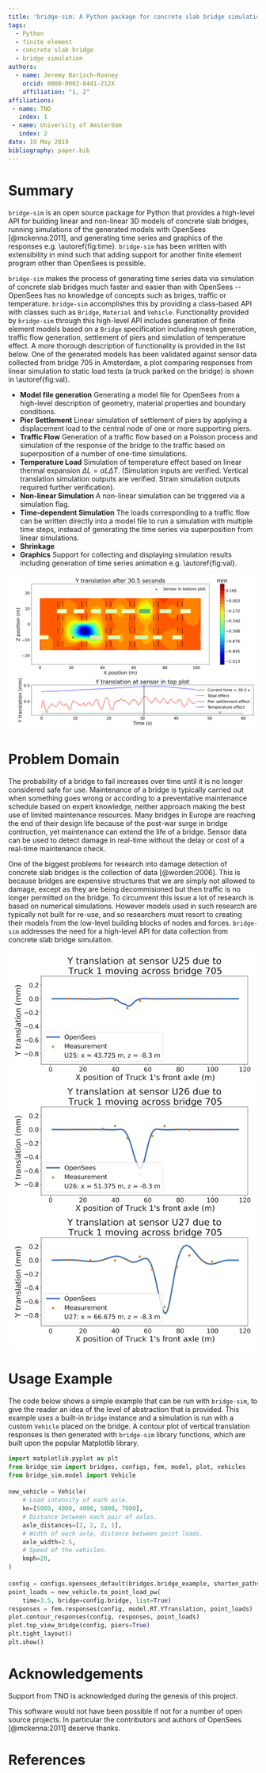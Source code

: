 ```yaml
---
title: 'bridge-sim: A Python package for concrete slab bridge simulation'
tags:
  - Python
  - finite element
  - concrete slab bridge
  - bridge simulation
authors:
  - name: Jeremy Barisch-Rooney
    orcid: 0000-0002-8441-212X
    affiliation: "1, 2"
affiliations:
 - name: TNO
   index: 1
 - name: University of Amsterdam
   index: 2
date: 19 May 2019
bibliography: paper.bib
---
```


# Summary

`bridge-sim` is an open source package for Python that provides a high-level API
for building linear and non-linear 3D models of concrete slab bridges, running
simulations of the generated models with OpenSees [@mckenna:2011], and
generating time series and graphics of the responses e.g. \autoref{fig:time}.
`bridge-sim` has been written with extensibility in mind such that adding
support for another finite element program other than OpenSees is possible.

`bridge-sim` makes the process of generating time series data via simulation of
concrete slab bridges much faster and easier than with OpenSees -- OpenSees has
no knowledge of concepts such as briges, traffic or temperature. `bridge-sim`
accomplishes this by providing a class-based API with classes such as `Bridge`,
`Material` and `Vehicle`. Functionality provided by `bridge-sim` through this
high-level API includes generation of finite element models based on a `Bridge`
specification including mesh generation, traffic flow generation, settlement of
piers and simulation of temperature effect. A more thorough description of
functionality is provided in the list below. One of the generated models has
been validated against sensor data collected from bridge 705 in Amsterdam, a
plot comparing responses from linear simulation to static load tests (a truck
parked on the bridge) is shown in \autoref{fig:val}.

- **Model file generation** Generating a model file for OpenSees from a
  high-level description of geometry, material properties and boundary
  conditions.
- **Pier Settlement** Linear simulation of settlement of piers by applying a
  displacement load to the central node of one or more supporting piers.
- **Traffic Flow** Generation of a traffic flow based on a Poisson process and
  simulation of the response of the bridge to the traffic based on superposition
  of a number of one-time simulations.
- **Temperature Load** Simulation of temperature effect based on linear thermal
  expansion $\Delta L = \alpha L \Delta T$. (Simulation inputs are verified.
  Vertical translation simulation outputs are verified. Strain simulation
  outputs required further verification).
- **Non-linear Simulation** A non-linear simulation can be triggered via a
  simulation flag.
- **Time-dependent Simulation** The loads corresponding to a traffic flow can be
  written directly into a model file to run a simulation with multiple time
  steps, instead of generating the time series via superposition from linear
  simulations.
- **Shrinkage**
- **Graphics** Support for collecting and displaying simulation results
  including generation of time series animation e.g. \autoref{fig:val}.

![The top plot is a contour plot of vertical translation responses. The rectangles are vehicles on the bridge. One supporting pier has been settled by 1 mm. The bottom plot shows a time series of responses from a vertical translation sensor, position indicated in the top plot.\label{fig:time}](../data/animation.png) 

# Problem Domain

The probability of a bridge to fail increases over time until it is no longer
considered safe for use. Maintenance of a bridge is typically carried out when
something goes wrong or according to a preventative maintenance schedule based
on expert knowledge, neither approach making the best use of limited maintenance
resources. Many bridges in Europe are reaching the end of their design life
because of the post-war surge in bridge contruction, yet maintenance can extend
the life of a bridge. Sensor data can be used to detect damage in real-time
without the delay or cost of a real-time maintenance check.

One of the biggest problems for research into damage detection of concrete slab
bridges is the collection of data [@worden:2006]. This is because bridges are
expensive structures that we are simply not allowed to damage, except as they
are being decommisioned but then traffic is no longer permitted on the bridge.
To circumvent this issue a lot of research is based on numerical simulations.
However models used in such research are typically not built for re-use, and so
researchers must resort to creating their models from the low-level building
blocks of nodes and forces. `bridge-sim` addresses the need for a high-level API
for data collection from concrete slab bridge simulation.

![Comparison of vertical translation responses from linear simulation with `bridge-sim` and measurements collected in real life. The real bridge which is modeled and from which sensor measurements were taken is bridge 705 in Amsterdam. The x-axis in each plot shows the longitudinal position of the front axle of a truck parked on bridge 705. The y-axis shows the vertical translation from a sensor due to the truck's weight.\label{fig:val}](../data/images/val.png)

# Usage Example 

The code below shows a simple example that can be run with `bridge-sim`, to give
the reader an idea of the level of abstraction that is provided. This example
uses a built-in `Bridge` instance and a simulation is run with a custom
`Vehicle` placed on the bridge. A contour plot of vertical translation responses
is then generated with `bridge-sim` library functions, which are built upon the
popular Matplotlib library.

```python
import matplotlib.pyplot as plt
from bridge_sim import bridges, configs, fem, model, plot, vehicles
from bridge_sim.model import Vehicle

new_vehicle = Vehicle(
    # Load intensity of each axle.
    kn=[5000, 4000, 4000, 5000, 7000],
    # Distance between each pair of axles.
    axle_distances=[2, 2, 2, 1],
    # Width of each axle, distance between point loads.
    axle_width=2.5,
    # Speed of the vehicles.
    kmph=20,
)

config = configs.opensees_default(bridges.bridge_example, shorten_paths=True)
point_loads = new_vehicle.to_point_load_pw(
    time=3.5, bridge=config.bridge, list=True)
responses = fem.responses(config, model.RT.YTranslation, point_loads)
plot.contour_responses(config, responses, point_loads)
plot.top_view_bridge(config, piers=True)
plt.tight_layout()
plt.show()
```

# Acknowledgements

Support from TNO is acknowledged during the genesis of this project.

This software would not have been possible if not for a number of open source
projects. In particular the contributors and authors of OpenSees [@mckenna:2011]
deserve thanks.

# References

